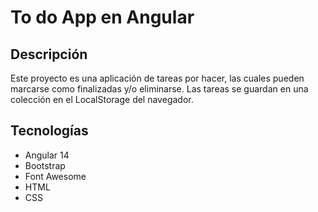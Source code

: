 # To do App en Angular
## Descripción
Este proyecto es una aplicación de tareas por hacer, las cuales pueden marcarse como finalizadas y/o eliminarse.
Las tareas se guardan en una colección en el LocalStorage del navegador.
## Tecnologías
* Angular 14
* Bootstrap
* Font Awesome
* HTML
* CSS
